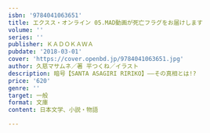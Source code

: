 ```yaml
---
isbn: '9784041063651'
title: エクスス・オンライン 05.MAD動画が死亡フラグをお届けします
volume: ''
series: ''
publisher: ＫＡＤＯＫＡＷＡ
pubdate: '2018-03-01'
cover: 'https://cover.openbd.jp/9784041063651.jpg'
author: 久慈マサムネ／著 平つくね／イラスト
description: 暗号【SANTA ASAGIRI RIRIKO】――その真相とは!?
price: '620'
genre: ''
target: 一般
format: 文庫
content: 日本文学、小説・物語

---
```


